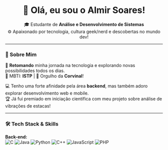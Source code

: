 <h1 align="center">👋 Olá, eu sou o Almir Soares!</h1>

<p align="center">
  🎓 Estudante de <strong>Análise e Desenvolvimento de Sistemas</strong> <br>
  ⚙️ Apaixonado por tecnologia, cultura geek/nerd e descobertas no mundo dev!
</p>

---

### 🧩 Sobre Mim

🔄 **Retomando** minha jornada na tecnologia e explorando novas possibilidades todos os dias.  
🧠 MBTI: **ISTP** | 🦅 Orgulho da **Corvinal**!  

💻 Tenho uma forte afinidade pela área **backend**, mas também adoro explorar desenvolvimento web e mobile.  
🏆 Já fui premiado em iniciação científica com meu projeto sobre análise de vibrações de estacas!

---

### 🛠️ Tech Stack & Skills

**Back-end:**  
![C](https://img.shields.io/badge/-C-00599C?style=for-the-badge&logo=c&logoColor=white)
![Java](https://img.shields.io/badge/-Java-007396?style=for-the-badge&logo=java&logoColor=white)
![Python](https://img.shields.io/badge/-Python-3776AB?style=for-the-badge&logo=python&logoColor=white)
![C++](https://img.shields.io/badge/-C++-00599C?style=for-the-badge&logo=cplusplus&logoColor=white)
![JavaScript](https://img.shields.io/badge/-JavaScript-F7DF1E?style=for-the-badge&logo=javascript&logoColor=black)
![PHP](https://img.shields.io/badge/-PHP-777BB4?style=for-the-badge&logo=php&logo)

